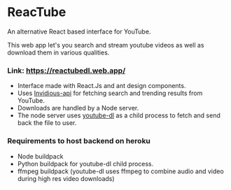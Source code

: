 # ReacTube
 An alternative React based interface for YouTube.
 
 This web app let's you search and stream youtube videos as well as download them in various qualities.
 
 ### Link:  https://reactubedl.web.app/
 
- Interface made with React.Js and ant design components.
- Uses [Invidious-api](https://github.com/iv-org/invidious) for fetching search and trending results from YouTube.
- Downloads are handled by a Node server.
- The node server uses [youtube-dl](https://github.com/ytdl-org/youtube-dl) as a child process to fetch and send back the file to user.

### Requirements to host backend on heroku
- Node buildpack
- Python buildpack for youtube-dl child process.
- ffmpeg buildpack (youtube-dl uses ffmpeg to combine audio and video during high res video downloads)
